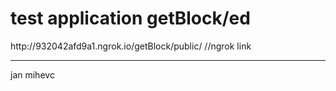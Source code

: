 <h1>test application getBlock/ed</h1>
http://932042afd9a1.ngrok.io/getBlock/public/ //ngrok link <hr>
jan mihevc
